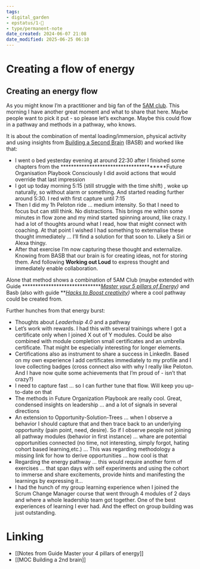 ```yaml
---
tags: 
- digital_garden
- epstatus/1-🌱
- type/permanent-note
date_created: 2024-06-07 21:08
date_modified: 2025-06-25 06:10
---
```

# Creating a flow of energy

## Creating an energy flow

As you might know I’m a practitioner and big fan of the [5AM club](https://www.blinkist.com/en/app/books/the-5-am-club-en). This morning I have another great moment and what to share that here. Maybe people want to pick it put - so please let’s exchange. Maybe this could flow in a pathway and methods in a pathway, who knows.

It is about the combination of mental loading/immersion, physical activity and using insights from [Building a Second Brain](https://www.blinkist.com/en/app/books/building-a-second-brain-en) (BASB) and worked like that:

- I went o bed yesterday evening at around 22:30 after I finished some chapters from the ***************************************Future Organisation Playbook  Consciously I did avoid actions that would override that last impression
- I got up today morning 5:15 (still struggle with the time shift) , woke up naturally, so without alarm or something. And started reading further around 5:30. I red with first capture until 7:15
- Then I did my 1h Peloton ride … medium intensity. So that I need to focus but can still think. No distractions. This brings me within some minutes in flow zone and my mind started spinning around, like crazy. I had a lot of thoughts around what I read, how that might connect with coaching. At that point I wished I had something to externalise these thought immediately … I’ll find a solution for that soon to. Likely a Siri or Alexa thingy.
- After that exercise I’m now capturing these thought and externalize. Knowing from BASB that our brain is for creating ideas, not for storing them. And following ****************Working out Loud**************** to express thought and immediately enable collaboration.

Alone that method shows a combination of 5AM Club (maybe extended with Guide *******************************[Master your 5 pillars of Energy](https://www.blinkist.com/guides/master-your-four-pillars-of-energy-with-chase-tucker))*  and Basb (also with guide ***[Hacks to Boost creativity](https://www.blinkist.com/guides/hacks-to-boost-productivity-with-tiago-forte))* where a cool pathway could be created from. 

Further hunches from that energy burst:

- Thoughts about *Leaderhsip 4.0* and a pathway
- Let’s work with rewards. I had this with several trainings where I got a certificate only when I joined X out of Y modules. Could be also combined with module completion small certificates and an umbrella certificate. That might be especially interesting for longer elements.
- Certifications also as instrument to share a success in LinkedIn. Based on my own experience I add certificates immediately to my profile and I love collecting badges (cross connect also with why I really like Peloton. And I have now quite some achievements that I’m proud of - isn’t that crazy?)
- I need to capture fast … so I can further tune that flow. Will keep you up-to-date on that
- The methods in Future Organization Playbook are really cool. Great, condensed insights on leadership … and a lot of signals in several directions
- An extension to Opportunity-Solution-Trees … when I observe a behavior I should capture that and then trace back to an underlying opportunity (pain point, need, desire). So if I observe people not joining all pathway modules (behavior in first instance) … whare are potential opportunities connected (no time, not interesting, simply forgot, hating cohort based learning,etc.) … This was regarding methodology a missing link for how to derive opportunities … how cool is that
- Regarding the energy pathway … this would require another form of exercises … that span days with self experiments and using the cohort to immerse and share excitements, provide hints and manifesting the learnings by expressing it…
- I had the hunch of my group learning experience when I joined the Scrum Change Manager course that went through 4 modules of 2 days and where a whole leadership team got together. One of the best experiences of learning I ever had. And the effect on group building was just outstanding.

# Linking

+ [[Notes from Guide Master your 4 pillars of energy]]
+ [[MOC Building a 2nd brain]]

